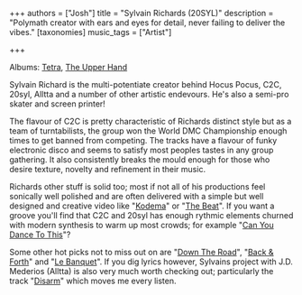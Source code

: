 +++
authors = ["Josh"]
title = "Sylvain Richards (20SYL)"
description = "Polymath creator with ears and eyes for detail, never failing to deliver the vibes."
[taxonomies]
music_tags = ["Artist"]

+++

Albums: [Tetra](https://youtube.com/playlist?list=PLDD3CE86784811531&si=gPCyjz-DnM5A7q6y), [The Upper Hand](https://youtube.com/playlist?list=PLF3lu5b2iqGUIbDk3k-z3AWL2HUc2hsTP&si=3gryfblm_xkmHSZv)

Sylvain Richard is the multi-potentiate creator behind Hocus Pocus, C2C, 20syl, Alltta and a number of other artistic endevours. He's also a semi-pro skater and screen printer!

The flavour of C2C is pretty characteristic of Richards distinct style but as a team of turntabilists, the group won the World DMC Championship enough times to get banned from competing. The tracks have a flavour of funky electronic disco and seems to satisfy most peoples tastes in any group gathering. It also consistently breaks the mould enough for those who desire texture, novelty and refinement in their music.

Richards other stuff is solid too; most if not all of his productions feel sonically well polished and are often delivered with a simple but well designed and creative video like "[Kodema](https://youtu.be/Mqbw7CUVWhM?si=VGkjP1_jmzoCrYdq)" or "[The Beat](https://youtu.be/2b03hoW0TKc?si=G7jQdyir-36v_V-v)". If you want a groove you'll find that C2C and 20syl has enough rythmic elements churned with modern synthesis to warm up most crowds; for example "[Can You Dance To This](https://tothecosmos.org/ghost/Can%20You%20Dance%20To%20This)"? 

Some other hot picks not to miss out on are "[Down The Road](https://youtu.be/gpc3cCxWNkU?si=ZhFrxSBNV-6Zq3xk)", "[Back & Forth](https://youtu.be/NtjnO-ge6s0?si=wBRvVin0-lCsHnxn)" and "[Le Banquet](https://www.youtube.com/watch?v=4HegFilQ26I)". If you dig lyrics however, Sylvains project with J.D. Mederios (Alltta) is also very much worth checking out; particularly the track "[Disarm](https://youtu.be/9_UFTpfeyIY?si=vgeJv5qunJKQBX0B)" which moves me every listen.